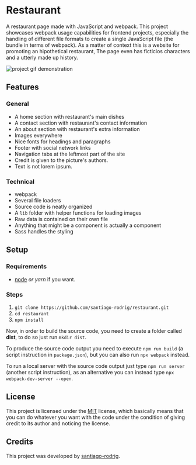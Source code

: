 # Restaurant

A restaurant page made with JavaScript and webpack. This project showcases
webpack usage capabilities for frontend projects, especially the handling of
different file formats to create a single JavaScript file (the bundle in terms
of webpack). As a matter of context this is a website for promoting an
hipothetical restaurant, The page even has ficticios characters and a utterly
made up history.

![project gif demonstration](./doc/demo.gif)

## Features

### General

- A home section with restaurant's main dishes
- A contact section with restaurant's contact information
- An about section with restaurant's extra information
- Images everywhere
- Nice fonts for headings and paragraphs
- Footer with social network links
- Navigation tabs at the leftmost part of the site
- Credit is given to the picture's authors.
- Text is not lorem ipsum.

### Technical

- webpack
- Several file loaders
- Source code is neatly organized
- A `lib` folder with helper functions for loading images
- Raw data is contained on their own file
- Anything that might be a component is actually a component
- Sass handles the styling

## Setup

### Requirements

- [node](https://nodejs.org/en/) _or yarn_ if you want.

### Steps

1. `git clone https://github.com/santiago-rodrig/restaurant.git`
2. `cd restaurant`
3. `npm install`

Now, in order to build the source code, you need to create a folder called
**dist**, to do so just run `mkdir dist`.

To produce the source code output you need to execute `npm run build` (a script
instruction in `package.json`), but you can also run `npx webpack` instead.

To run a local server with the source code output just type `npm run server`
(another script instruction), as an alternative you can instead type
`npx webpack-dev-server --open`.

## License

This project is licensed under the
[MIT](https://github.com/santiago-rodrig/blob/LICENSE) license, which
basically means that you can do whatever you want with the code under the
condition of giving credit to its author and noticing the license.

## Credits

This project was developed by
[santiago-rodrig](https://github.com/santiago-rodrig).
